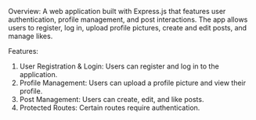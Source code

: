 Overview:
A web application built with Express.js that features user authentication, profile management, and post interactions. The app allows users to register, log in, upload profile pictures, create and edit posts, and manage likes.

Features:
1. User Registration & Login: Users can register and log in to the application.
2. Profile Management: Users can upload a profile picture and view their profile.
3. Post Management: Users can create, edit, and like posts.
4. Protected Routes: Certain routes require authentication.
